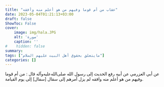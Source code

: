 ```yaml
---
title: "عقاب من أم قوما وفيهم من هو أعلم منه وأفقه"
date: 2023-05-04T01:21:13+03:00
draft: false
ShowToc: False
cover:
    image: img/hala.JPG
    alt: 'صورة'
    caption: ''
#    hidden: false
summary: 
tags: ["مايتعلق بحقوق أهل البيت عليهم السلام"]
categories: []
---
```

عن أبي العزرمي عن أبيه رفع الحديث إلى رسول الله صلى‌الله‌عليه‌وآله قال : من
أم قوما وفيهم من هو أعلم منه وافقه لم يزل أمرهم إلى سقال [سفال]
إلى يوم القيامة.

